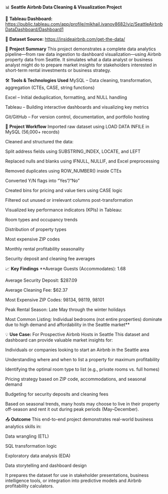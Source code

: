 📊 **Seattle Airbnb Data Cleaning & Visualization Project**

🔗 **Tableau Dashboard:**
https://public.tableau.com/app/profile/mikhail.ivanov8682/viz/SeattleAirbnbDataDashboard/Dashboard1

📁 **Dataset Source:**
https://insideairbnb.com/get-the-data/

🧹 **Project Summary**
This project demonstrates a complete data analytics pipeline—from raw data ingestion to dashboard visualization—using Airbnb property data from Seattle. It simulates what a data analyst or business analyst might do to prepare market insights for stakeholders interested in short-term rental investments or business strategy.

🛠 **Tools & Technologies Used**
MySQL – Data cleaning, transformation, aggregation (CTEs, CASE, string functions)

Excel – Initial deduplication, formatting, and NULL handling

Tableau – Building interactive dashboards and visualizing key metrics

Git/GitHub – For version control, documentation, and portfolio hosting

📌 **Project Workflow**
Imported raw dataset using LOAD DATA INFILE in MySQL (56,000+ records)

Cleaned and structured the data:

Split address fields using SUBSTRING_INDEX, LOCATE, and LEFT

Replaced nulls and blanks using IFNULL, NULLIF, and Excel preprocessing

Removed duplicates using ROW_NUMBER() inside CTEs

Converted Y/N flags into “Yes”/“No”

Created bins for pricing and value tiers using CASE logic

Filtered out unused or irrelevant columns post-transformation

Visualized key performance indicators (KPIs) in Tableau:

Room types and occupancy trends

Distribution of property types

Most expensive ZIP codes

Monthly rental profitability seasonality

Security deposit and cleaning fee averages

📈 **Key Findings**
**Average Guests (Accommodates): 1.68

Average Security Deposit: $287.09

Average Cleaning Fee: $62.37

Most Expensive ZIP Codes: 98134, 98119, 98101

Peak Rental Season: Late May through the winter holidays

Most Common Listing: Individual bedrooms (not entire properties) dominate due to high demand and affordability in the Seattle market**

💡 **Use Case:**
For Prospective Airbnb Hosts in Seattle
This dataset and dashboard can provide valuable market insights for:

Individuals or companies looking to start an Airbnb in the Seattle area

Understanding where and when to list a property for maximum profitability

Identifying the optimal room type to list (e.g., private rooms vs. full homes)

Pricing strategy based on ZIP code, accommodations, and seasonal demand

Budgeting for security deposits and cleaning fees

Based on seasonal trends, many hosts may choose to live in their property off-season and rent it out during peak periods (May–December).

📤 **Outcome**
This end-to-end project demonstrates real-world business analytics skills in:

Data wrangling (ETL)

SQL transformation logic

Exploratory data analysis (EDA)

Data storytelling and dashboard design

It prepares the dataset for use in stakeholder presentations, business intelligence tools, or integration into predictive models and Airbnb profitability calculators.

